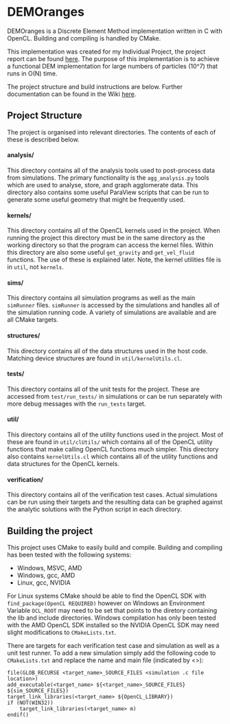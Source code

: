 # DEMOranges
DEMOranges is a Discrete Element Method implementation written in C with OpenCL.
Building and compiling is handled by CMake.

This implementation was created for my Individual Project, the project report can be found [here](https://github.com/Xorgon/IP-Report).
The purpose of this implementation is to achieve a functional DEM implementation for large numbers of particles (10^7) that runs in O(N) time.

The project structure and build instructions are below. Further documentation can be found in the Wiki [here](https://github.com/Xorgon/DEMOranges/wiki).
## Project Structure
The project is organised into relevant directories. The contents of each of these is described below.

#### analysis/
This directory contains all of the analysis tools used to post-process data from simulations.
The primary functionality is the `agg_analysis.py` tools which are used to analyse, store, and graph agglomerate data.
This directory also contains some useful ParaView scripts that can be run to generate some useful geometry that might be frequently used.

#### kernels/
This directory contains all of the OpenCL kernels used in the project.
When running the project this directory must be in the same directory as the working directory so that the program can access the kernel files.
Within this directory are also some useful `get_gravity` and `get_vel_fluid` functions. The use of these is explained later.
Note, the kernel utilities file is in `util`, not `kernels`.

####  sims/
This directory contains all simulation programs as well as the main `simRunner` files.
`simRunner` is accessed by the simulations and handles all of the simulation running code.
A variety of simulations are available and are all CMake targets.

#### structures/
This directory contains all of the data structures used in the host code.
Matching device structures are found in `util/kernelUtils.cl`.

#### tests/
This directory contains all of the unit tests for the project.
These are accessed from `test/run_tests/` in simulations or can be run separately with more debug messages with the `run_tests` target.

#### util/
This directory contains all of the utility functions used in the project.
Most of these are found in `util/clUtils/` which contains all of the OpenCL utility functions that make calling OpenCL functions much simpler.
This directory also contains `kernelUtils.cl` which contains all of the utility functions and data structures for the OpenCL kernels.

#### verification/
This directory contains all of the verification test cases.
Actual simulations can be run using their targets and the resulting data can be graphed against the analytic solutions with the Python script in each directory.

## Building the project
This project uses CMake to easily build and compile. Building and compiling has been tested with the following systems:

- Windows, MSVC, AMD
- Windows, gcc, AMD
- Linux, gcc, NVIDIA

For Linux systems CMake should be able to find the OpenCL SDK with `find_package(OpenCL REQUIRED)` however on Windows an Environment Variable `OCL_ROOT` may need to be set that points to the diretory containing the lib and include directories.
Windows compilation has only been tested with the AMD OpenCL SDK installed so the NVIDIA OpenCL SDK may need slight modifications to `CMakeLists.txt`.

There are targets for each verification test case and simulation as well as a unit test runner.
To add a new simulation simply add the following code to `CMakeLists.txt` and replace the name and main file (indicated by <>):
```
file(GLOB_RECURSE <target_name>_SOURCE_FILES <simulation .c file location>)
add_executable(<target_name> ${<target_name>_SOURCE_FILES} ${sim_SOURCE_FILES})
target_link_libraries(<target_name> ${OpenCL_LIBRARY})
if (NOT(WIN32))
    target_link_libraries(<target_name> m)
endif()
```
